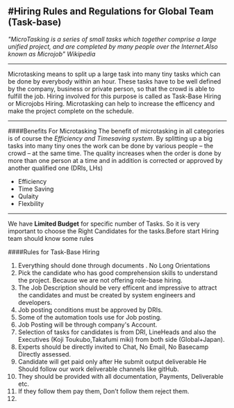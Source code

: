 #**Hiring Rules and Regulations for Global Team (Task-base)**
----------------------------------

*"MicroTasking  is a series of small tasks which together comprise a large unified project, and are completed by many people over the Internet.Also known as Microjob" Wikipedia*

---
Microtasking means to split up a large task into many tiny tasks which can be done by everybody within an hour. These tasks have to be well defined by the company, business or private person, so that the crowd is able to fulfill the job. Hiring involved for this purpose is called as Task-Base Hiring or Microjobs Hiring. Microtasking can help to increase the efficency and make the project complete on the schedule.

----
####Benefits For Microtasking
The benefit of microtasking in all categories is of course the *Efficiency and Timesaving system*. By splitting up a big tasks into many tiny ones the work can be done by various people – the crowd – at the same time.
The quality increases when the order is done by more than one person at a time and in addition is corrected or approved by another qualified one (DRIs, LHs)

- Efficiency
- Time Saving
- Qulaity
- Flexbility

---
We have **Limited Budget** for specific number of Tasks. So it is very important to choose the Right Candidates for the tasks.Before start Hiring team should know some rules 

####Rules for Task-Base Hiring 
1. Everything should done through documents . No Long Orientations
2. Pick the candidate who has good comprehension skills to understand the project. Because we are not offering role-base hiring.
3. The Job Description should be very efficent and impressive to attract the candidates and must be created by system engineers and developers.
4. Job posting conditions must be approved by DRIs.
5. Some of the automation tools use for Job posting.
6. Job Posting will be through company's Account.
7. Selection of tasks for candidates is from DRI, LineHeads and also the Executives (Koji Toukubo,Takafumi miki) from both side    (Global+Japan).
8. Experts should be directly invited to Chat, No Email, No Basecamp Directly assessed.
9. Candidate will get paid only after He submit output deliverable  He Should follow our work  deliverable channels like gitHub.
10. They should be provided with all documentation, Payments, Deliverable etc.
11. If they follow them pay them, Don’t follow them reject them.
12. 





